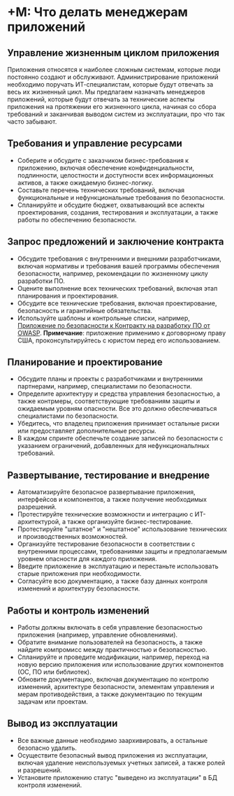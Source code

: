 # +М: Что делать менеджерам приложений

## Управление жизненным циклом приложения

Приложения относятся к наиболее сложным системам, которые люди постоянно создают и обслуживают. Администрирование приложений необходимо поручать ИТ-специалистам, которые будут отвечать за весь их жизненный цикл. Мы предлагаем назначать менеджеров приложений, которые будут отвечать за технические аспекты приложения на протяжении его жизненного цикла, начиная со сбора требований и заканчивая выводом систем из эксплуатации, про что так часто забывают.

## Требования и управление ресурсами

* Соберите и обсудите с заказчиком бизнес-требования к приложению, включая обеспечение конфиденциальности, подлинности, целостности и доступности всех информационных активов, а также ожидаемую бизнес-логику.
* Составьте перечень технических требований, включая  функциональные и нефункциональные требования по безопасности.
* Спланируйте и обсудите бюджет, охватывающий все аспекты проектирования, создания, тестирования и эксплуатации, а также работы по обеспечению безопасности.

## Запрос предложений и заключение контракта

* Обсудите требования с внутренними и внешними разработчиками, включая нормативы и требования вашей программы обеспечения безопасности, например, рекомендации по жизненному циклу разработки ПО.
* Оцените выполнение всех технических требований, включая этап планирования и проектирования.
* Обсудите все технические требования, включая проектирование, безопасность и гарантийные обязательства.
* Используйте шаблоны и контрольные списки, например, [Приложение по безопасности к Контракту на разработку ПО от OWASP](https://www.owasp.org/index.php/OWASP_Secure_Software_Contract_Annex). **Примечание**: приложение применимо к договорному праву США, проконсультируйтесь с юристом перед его использованием.

## Планирование и проектирование

* Обсудите планы и проекты с разработчиками и внутренними партнерами, например, специалистами по безопасности.
* Определите архитектуру и средства управления безопасностью, а также контрмеры, соответствующие требованиям защиты и ожидаемым уровням опасности. Все это должно обеспечиваться специалистами по безопасности.
* Убедитесь, что владелец приложения принимает остальные риски или предоставляет дополнительные ресурсы.
* В каждом спринте обеспечьте создание записей по безопасности с указанием ограничений, добавленных для нефункциональлных требований.

## Развертывание, тестирование и внедрение

* Автоматизируйте безопасное развертывание приложения, интерфейсов и компонентов, а также получение необходимых разрешений.
* Протестируйте технические возможности и интеграцию с ИТ-архитектурой, а также организуйте бизнес-тестирование.
* Протестируйте "штатное" и "нештатное" использование технических и производственных возможностей.
* Организуйте тестирование безопасности в соответствии с внутренними процессами, требованиями защиты и предполагаемым уровнем опасности для каждого приложения.
* Введите приложение в эксплуатацию и перестаньте использовать старые приложения при необходимости.
* Согласуйте всю документацию, а также базу данных контроля изменений и архитектуру безопасности.

## Работы и контроль изменений

* Работы должны включать в себя управление безопасностью приложения (например, управление обновлениями).
* Обратите внимание пользователей на безопасность, а также найдите компромисс между практичностью и безопасностью.
* Спланируйте и проведите модификации, например, переход на новую версию приложения или использование других компонентов (ОС, ПО или библиотек).
* Обновите документацию, включая документацию по контролю изменений, архитектуре безопасности, элементам управления и мерам противодействия, а также документацию по текущим задачам или проектам.

## Вывод из эксплуатации

* Все важные данные необходимо заархивировать, а остальные безопасно удалить.
* Осуществите безопасный вывод приложения из эксплуатации, включая удаление неиспользуемых учетных записей, а также ролей и разрешений.
* Установите приложению статус "выведено из эксплуатации" в БД контроля изменений.